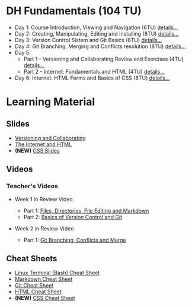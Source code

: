 # DH Fundamentals (104 TU)

- Day 1: Course Introduction, Viewing and Navigation (6TU) [details...](https://github.com/mathiasbrito-dci/python-course-2022/blob/1bbcc24225524eedec885e3a60f6f85af5f952b3/01%20-%20DH%20Fundamentals/001%20Day%20-%20Course%20Intro,%20Viewing%20and%20Navigating%20-%206TU/README.md)
- Day 2: Creating, Manipulating, Editing and Installing (8TU) [details...](https://github.com/mathiasbrito-dci/python-course-2022/blob/1bbcc24225524eedec885e3a60f6f85af5f952b3/01%20-%20DH%20Fundamentals/002%20Day%20-%20Creating,%20Manipulating%20and%20Installing%20-%208TU%20/README.md)
- Day 3: Version Control Sistem and Git Basics (8TU) [details...](https://github.com/mathiasbrito-dci/python-course-2022/blob/1bbcc24225524eedec885e3a60f6f85af5f952b3/01%20-%20DH%20Fundamentals/003%20Day%20-%20Versioning%20and%20Collaboration%20-%20Git%20Basics%20-%208TU/README.md)
- Day 4: Git Branching, Merging and Conflicts resolution (8TU) [details...](https://github.com/mathiasbrito-dci/python-course-2022/blob/886debf2f05fed4509332285c0f0672c37e96fd0/01%20-%20DH%20Fundamentals/004%20Day%20-%20Versioning%20and%20Collaboration%20-%20Branching,%20Merging%20and%20Conflicts%20-%208%20TU/README.md)
- Day 5:
    - Part 1 - Versioning and Collaborating Review and Exercises (4TU) [details...](https://github.com/mathiasbrito-dci/python-course-2022/blob/886debf2f05fed4509332285c0f0672c37e96fd0/01%20-%20DH%20Fundamentals/005%20Day%20-%20Versioning%20and%20Collaboration%20-%20Concepts%20Review%20-%204%20TU/README.md)
    - Part 2 - Internet: Fundamentals and HTML (4TU) [details...](https://github.com/mathiasbrito-dci/python-course-2022/blob/886debf2f05fed4509332285c0f0672c37e96fd0/01%20-%20DH%20Fundamentals/005%20Day%20-%20Internet%20-%20Fundamentals%20and%20HTML%20-%204%20TU/README.md)
- Day 6: Internet: HTML Forms and Basics of CSS (8TU) [details...](https://github.com/mathiasbrito-dci/python-course-2022/blob/9912f54fde96e3410734f0e7d4d7dc2c944ead10/01%20-%20DH%20Fundamentals/006%20Day%20-%20HTML%20and%20CSS%20-%208TU/README.md)


# Learning Material

## Slides
- [Versioning and Collaborating](https://drive.google.com/file/d/1YbaMzQP8eEdgnhlIZ4vYMhbDmp_EtNqT/view?usp=sharing)
- [The Internet and HTML](https://drive.google.com/file/d/1WlpNei3y-l8j_5gFKXF0gOcjIeabFUNn/view?usp=sharing)
- **(NEW)** [CSS Slides](https://drive.google.com/file/d/17lzqGr582lUstHGC8MGJE03SCMJy-qRh/view?usp=sharing)


## Videos

### Teacher's Videos

- Week 1 in Review Video 
    - Part 1: [Files, Directories, File Editing and Markdown](https://www.youtube.com/watch?v=pMsvKdrX8Bg)
    - Part 2: [Basics of Version Control and Git](https://youtu.be/aDCBwRo8uyI)

- Week 2 in Review Video
    - Part 1: [Git Branching, Conflicts and Merge](https://drive.google.com/file/d/1FOWMWnJ00-5Ksuh3cV3ctRutfIoQUlJJ/view)

## Cheat Sheets

- [Linux Terminal (Bash) Cheat Sheet](https://oit.ua.edu/wp-content/uploads/2020/12/Linux_bash_cheat_sheet-1.pdf)
- [Markdown Cheat Sheet](http://www.cheat-sheets.org/saved-copy/markdown-cheatsheet-online.pdf)
- [Git Cheat Sheet](https://education.github.com/git-cheat-sheet-education.pdf)
- [HTML Cheat Sheet](https://htmlcheatsheet.com/HTML-Cheat-Sheet.pdf)
- **(NEW)** [CSS Cheat Sheet](http://www.cheat-sheets.org/saved-copy/css_cheat_sheet.pdf)
